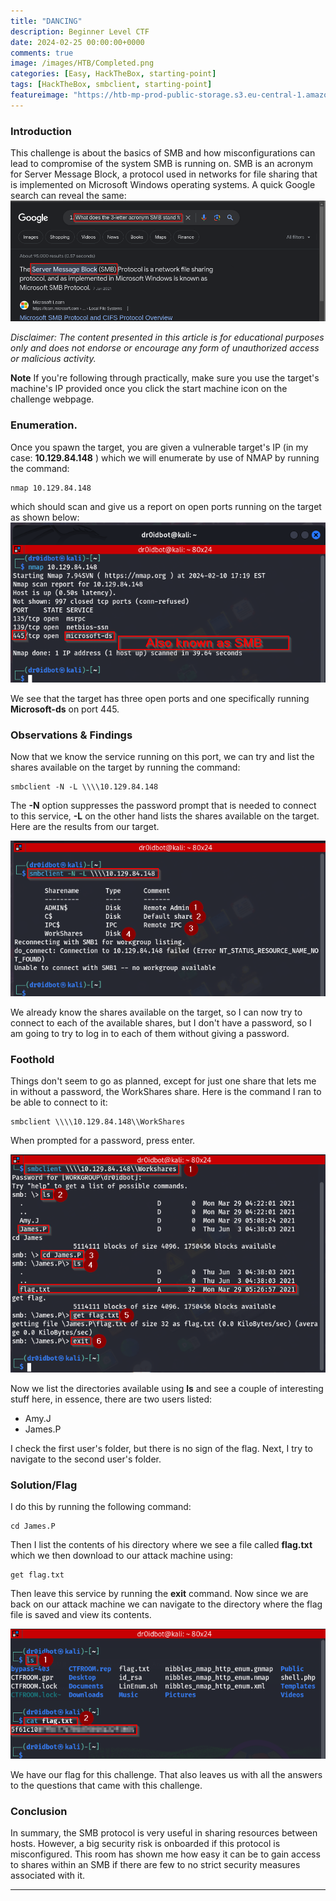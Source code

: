```yaml
---
title: "DANCING"
description: Beginner Level CTF
date: 2024-02-25 00:00:00+0000
comments: true
image: /images/HTB/Completed.png
categories: [Easy, HackTheBox, starting-point]  
tags: [HackTheBox, smbclient, starting-point]
featureimage: "https://htb-mp-prod-public-storage.s3.eu-central-1.amazonaws.com/avatars/ce52eadd09ff5a28a1eea8c65d6683a9.png"
---
```


### Introduction
This challenge is about the basics of SMB and how misconfigurations can lead to compromise of the system SMB is running on. SMB is an acronym for Server Message Block, a protocol used in networks for file sharing that is implemented on Microsoft Windows operating systems. A quick Google search can reveal the same: 
![google_search](/images/HTB/Q1.png) 

_Disclaimer: The content presented in this article is for educational purposes only and does not endorse or encourage any form of unauthorized access or malicious activity._

**Note** If you're following through practically, make sure you use the target's machine's IP provided once you click the start machine icon on the challenge webpage.

### Enumeration.
Once you spawn the target, you are given a vulnerable target's IP (in my case: **10.129.84.148** ) which we will enumerate by use of NMAP by running the command: 
```
nmap 10.129.84.148

```
which should scan and give us a report on open ports running on the target as shown below:
![nmap_results](/images/HTB/Q2.png)

We see that the target has three open ports and one specifically running **Microsoft-ds** on port 445.

### Observations & Findings
Now that we know the service running on this port, we can try and list the shares available on the target by running the command: 

```
smbclient -N -L \\\\10.129.84.148

```
The **-N** option suppresses the password prompt that is needed to connect to this service, **-L** on the other hand lists the shares available on the target. Here are the results from our target.

![smb_shares](/images/HTB/Q3,4.png) 

We already know the shares available on the target, so I can now try to connect to each of the available shares, but I don't have a password, so I am going to try to log in to each of them without giving a password. 

### Foothold
Things don't seem to go as planned, except for just one share that lets me in without a password, the WorkShares share. Here is the command I ran to be able to connect to it:

```
smbclient \\\\10.129.84.148\\WorkShares

```

When prompted for a password, press enter. 


![smb_shares](/images/HTB/Q6.png) 

Now we list the directories available using **ls** and see a couple of interesting stuff here, in essence, there are two users listed:
* Amy.J
* James.P

I check the first user's folder, but there is no sign of the flag. Next, I try to navigate to the second user's folder.

### Solution/Flag
I do this by running the following command:
```
cd James.P

``` 
Then I list the contents of his directory where we see a file called **flag.txt** which we then download to our attack machine using:
```
get flag.txt
```
Then leave this service by running the **exit** command.
Now since we are back on our attack machine we can navigate to the directory where the flag file is saved and view its contents.

![flag](/images/HTB/Flag.png)

We have our flag for this challenge. That also leaves us with all the answers  to the questions that came with this challenge.

### Conclusion
In summary, the SMB protocol is very useful in sharing resources between hosts. However, a big security risk is onboarded if this protocol is misconfigured. This room has shown me how easy it can be to gain access to shares within an SMB if there are few to no strict security measures associated with it.

---

